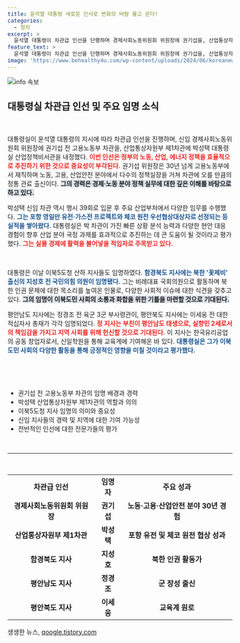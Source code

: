 ```yaml
---
title: 윤석열 대통령 새로운 인사로 변화의 바람 몰고 온다!
categories:
  - 정치
excerpt: >
  윤석열 대통령이 차관급 인선을 단행하며 경제사회노동위원회 위원장에 권기섭을, 산업통상자원부 제1차관에 박성택을 내정했다. 두 인물은 각 분야에서의 뛰어난 경력을 보유하며 산업 활성화를 위한 중책을 맡게 된다.
feature_text: >
  윤석열 대통령이 차관급 인선을 단행하며 경제사회노동위원회 위원장에 권기섭을, 산업통상자원부 제1차관에 박성택을 내정했다. 두 인물은 각 분야에서의 뛰어난 경력을 보유하며 산업 활성화를 위한 중책을 맡게 된다.
image: 'https://www.behealthy4u.com/wp-content/uploads/2024/06/koreanews.jpg'
---
```


<p><img src="https://www.behealthy4u.com/wp-content/uploads/2024/06/koreanews.jpg" alt="info 속보" /></p>



<h2 data-ke-size="size26">대통령실 차관급 인선 및 주요 임명 소식</h2>

<p data-ke-size="size16">&nbsp;</p>

<p>대통령실이 윤석열 대통령의 지시에 따라 차관급 인선을 진행하며, 신임 경제사회노동위원회 위원장에 권기섭 전 고용노동부 차관을, 산업통상자원부 제1차관에 박성택 대통령실 산업정책비서관을 내정했다. <b><span style="color: #ee2323;">이번 인선은 정부의 노동, 산업, 에너지 정책을 효율적으로 추진하기 위한 것으로 중요성이 부각된다.</span></b> 권기섭 위원장은 30년 넘게 고용노동부에서 재직하며 노동, 고용, 산업안전 분야에서 다수의 정책실장을 거쳐 차관에 오를 만큼의 정통 관료 출신이다. <b><span style="background-color: #21538527;">그의 경력은 경제‧노동 분야 정책 실무에 대한 깊은 이해를 바탕으로 하고 있다.</span></b></p>

<p>박성택 신임 차관 역시 행시 39회로 입문 후 주요 산업부처에서 다양한 임무를 수행했다. <b><span style="color: #1a5490;">그는 포항 영일만 유전·가스전 프로젝트와 체코 원전 우선협상대상자로 선정되는 등 실적을 쌓아왔다.</span></b> 대통령실은 박 차관이 가진 빠른 상황 분석 능력과 다양한 현안 대응 경험이 향후 산업 분야 국정 과제를 효과적으로 추진하는 데 큰 도움이 될 것이라고 평가했다. <b><span style="color: #ee2323;">그는 실물 경제에 활력을 불어넣을 적임자로 주목받고 있다.</span></b></p>

<p data-ke-size="size16">&nbsp;</p>

<p>대통령은 이날 이북5도청 산하 지사들도 임명하였다. <b><span style="color: #1a5490;">함경북도 지사에는 북한 '꽃제비' 출신의 지성호 전 국민의힘 의원이 임명됐다.</span></b> 그는 비례대표 국회의원으로 활동하며 북한 인권 문제에 대한 목소리를 높여온 인물로, 다양한 사회적 이슈에 대한 식견을 갖추고 있다. <b><span style="background-color: #21538527;">그의 임명이 이북도민 사회의 소통과 화합을 위한 기틀을 마련할 것으로 기대된다.</span></b></p>

<p>평안남도 지사에는 정경조 전 육군 3군 부사령관이, 평안북도 지사에는 이세웅 전 대한적십자사 총재가 각각 임명되었다. <b><span style="color: #ee2323;">정 지사는 부친이 평안남도 태생으로, 실향민 2세로서의 책임감을 가지고 지역 사회를 위해 헌신할 것으로 기대된다.</span></b> 이 지사는 한국유리공업의 공동 창업자로서, 신일학원을 통해 교육계에 기여해온 바 있다. <b><span style="color: #1a5490;">대통령실은 그가 이북도민 사회의 다양한 활동을 통해 긍정적인 영향을 미칠 것이라고 평가했다.</span></b></p>

<p data-ke-size="size16">&nbsp;</p>

<p><br></p>

<ul>
   <li>권기섭 전 고용노동부 차관의 임명 배경과 경력</li>
   <li>박성택 산업통상자원부 제1차관의 역할과 의의</li>
   <li>이북5도청 지사 임명의 의미와 중요성</li>
   <li>신임 지사들의 경력 및 지역에 대한 기여 가능성</li>
   <li>전반적인 인선에 대한 전문가들의 평가</li>
</ul>

<p data-ke-size="size16">&nbsp;</p>

<hr>

<p data-ke-size="size16">&nbsp;</p>

<table style="width: 100%;">
   <tr>
       <td style="text-align: center; height: 17px;"><b>차관급 인선</b></td>
       <td style="text-align: center; height: 17px;"><b>임명자</b></td>
       <td style="text-align: center; height: 17px;"><b>주요 성과</b></td>
   </tr>
   <tr>
       <td style="text-align: center; height: 17px;"><b>경제사회노동위원회 위원장</b></td>
       <td style="text-align: center; height: 17px;"><b>권기섭</b></td>
       <td style="text-align: center; height: 17px;"><b>노동·고용·산업안전 분야 30년 경험</b></td>
   </tr>
   <tr>
       <td style="text-align: center; height: 17px;"><b>산업통상자원부 제1차관</b></td>
       <td style="text-align: center; height: 17px;"><b>박성택</b></td>
       <td style="text-align: center; height: 17px;"><b>포항 유전 및 체코 원전 협상 성과</b></td>
   </tr>
   <tr>
       <td style="text-align: center; height: 17px;"><b>함경북도 지사</b></td>
       <td style="text-align: center; height: 17px;"><b>지성호</b></td>
       <td style="text-align: center; height: 17px;"><b>북한 인권 활동가</b></td>
   </tr>
   <tr>
       <td style="text-align: center; height: 17px;"><b>평안남도 지사</b></td>
       <td style="text-align: center; height: 17px;"><b>정경조</b></td>
       <td style="text-align: center; height: 17px;"><b>군 장성 출신</b></td>
   </tr>
   <tr>
       <td style="text-align: center; height: 17px;"><b>평안북도 지사</b></td>
       <td style="text-align: center; height: 17px;"><b>이세웅</b></td>
       <td style="text-align: center; height: 17px;"><b>교육계 원로</b></td>
   </tr>
</table>


생생한 뉴스, <a href="https://qoogle.tistory.com" rel="dofollow">qoogle.tistory.com</a>


